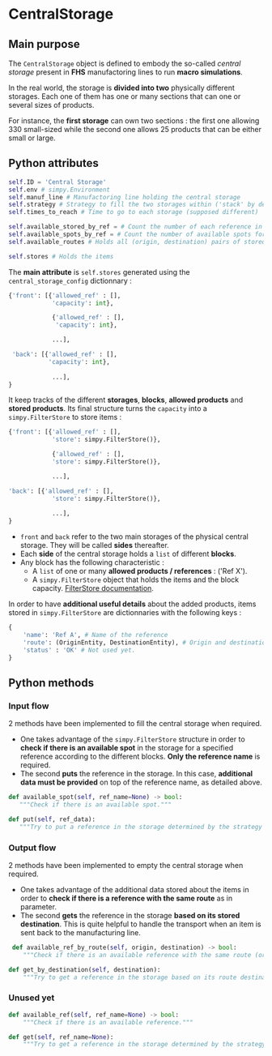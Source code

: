 # CentralStorage

## Main purpose
The `CentralStorage` object is defined to embody the so-called *central storage* present in **FHS** manufactoring lines to run **macro simulations**.

In the real world, the storage is **divided into two** physically different storages. Each one of them has one or many sections that can one or several sizes of products. 

For instance, the **first storage** can own two sections : the first one allowing 330 small-sized while the second one allows 25 products that can be either small or large. 


## Python attributes

```python
self.ID = 'Central Storage'
self.env # simpy.Environment
self.manuf_line # Manufactoring line holding the central storage
self.strategy # Strategy to fill the two storages within ('stack' by default)
self.times_to_reach # Time to go to each storage (supposed different)

self.available_stored_by_ref = # Count the number of each reference in the storage
self.available_spots_by_ref = # Count the number of available spots for each reference
self.available_routes # Holds all (origin, destination) pairs of stored items

self.stores # Holds the items
```

The **main attribute** is `self.stores` generated using the `central_storage_config` dictionnary :

```python
{'front': [{'allowed_ref' : [],
            'capacity': int},

            {'allowed_ref' : [],
             'capacity': int},

            ...],

 'back': [{'allowed_ref' : [],
           'capacity': int},
            
            ...],
}
```

It keep tracks of the different **storages**, **blocks**, **allowed products** and **stored products**. Its final structure turns the `capacity` into a `simpy.FilterStore` to store items :

```python
{'front': [{'allowed_ref' : [],
            'store': simpy.FilterStore()},

            {'allowed_ref' : [],
            'store': simpy.FilterStore()},

            ...],

'back': [{'allowed_ref' : [],
            'store': simpy.FilterStore()},
            
            ...],
}
```


- `front` and `back` refer to the two main storages of the physical central storage. They will be called **sides** thereafter.
- Each **side** of the central storage holds a `list` of different **blocks**.
- Any block has the following characteristic :
  - A `list` of one or many **allowed products / references** : ('Ref X').
  - A `simpy.FilterStore` object that holds the items and the block capacity. [FilterStore documentation](https://simpy.readthedocs.io/en/latest/topical_guides/resources.html#stores).

In order to have **additional useful details** about the added products, items stored in `simpy.FilterStore` are dictionnaries with the following keys :

```python
{
    'name': 'Ref A', # Name of the reference
    'route': (OriginEntity, DestinationEntity), # Origin and destination of the item before being sent to the central storage
    'status' : 'OK' # Not used yet.
}
```

## Python methods

### Input flow
2  methods have been implemented to fill the central storage when required. 
- One takes advantage of the `simpy.FilterStore` structure in order to **check if there is an available spot** in the storage for a specified reference according to the different blocks. **Only the reference name** is required.
- The second **puts** the reference in the storage. In this case, **additional data must be provided** on top of the reference name, as detailed above.

 ```python
def available_spot(self, ref_name=None) -> bool:
    """Check if there is an available spot."""

def put(self, ref_data):
    """Try to put a reference in the storage determined by the strategy of the central storage."""
 ```

### Output flow
2  methods have been implemented to empty the central storage when required. 
- One takes advantage of the additional data stored about the items in order to **check if there is a reference with the same route** as in parameter. 
- The second **gets** the reference in the storage **based on its stored destination**. This is quite helpful to handle the transport when an item is sent back to the manufacturing line.

```python
 def available_ref_by_route(self, origin, destination) -> bool:
    """Check if there is an available reference with the same route (origin, destination)."""

def get_by_destination(self, destination):
    """Try to get a reference in the storage based on its route destination."""
```

### Unused yet
```python
def available_ref(self, ref_name=None) -> bool:
    """Check if there is an available reference."""

def get(self, ref_name=None):
    """Try to get a reference in the storage determined by the strategy of the central storage."""
```

